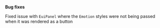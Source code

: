 **Bug fixes**

Fixed issue with `EuiPanel` where the `Emotion` styles were not being passed when it was rendered as a button
